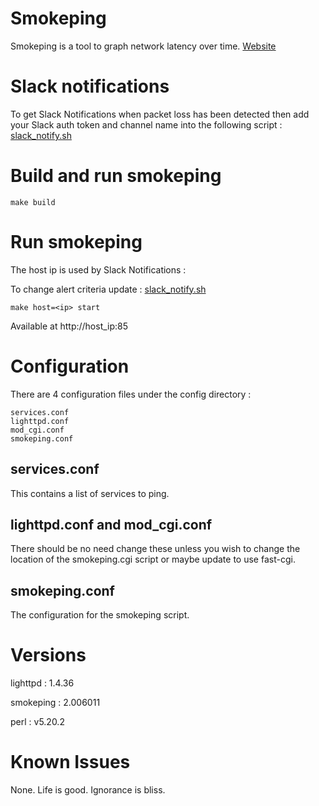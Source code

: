 # Smokeping

Smokeping is a tool to graph network latency over time. [Website](http://oss.oetiker.ch/smokeping/)

# Slack notifications 

To get Slack Notifications when packet loss has been detected then add your Slack auth token and channel name into the following script : [slack_notify.sh](./slack_notify.sh)

# Build and run smokeping
```
make build
```

# Run smokeping

The host ip is used by Slack Notifications :

To change alert criteria update : [slack_notify.sh](./slack_notify.sh)
```
make host=<ip> start
```

Available at http://host_ip:85

# Configuration

There are 4 configuration files under the config directory :
```
services.conf  
lighttpd.conf  
mod_cgi.conf  
smokeping.conf
```

## services.conf

This contains a list of services to ping.

## lighttpd.conf and mod_cgi.conf

There should be no need change these unless you wish to change the location of the smokeping.cgi script or maybe update to use fast-cgi.

## smokeping.conf

The configuration for the smokeping script. 

# Versions

lighttpd : 1.4.36  

smokeping : 2.006011

perl : v5.20.2

# Known Issues

None.  Life is good. Ignorance is bliss.

